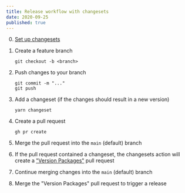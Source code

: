 ```yaml
---
title: Release workflow with changesets
date: 2020-09-25
published: true
---
```


0. [Set up changesets](/set-up-changesets)

1. Create a feature branch

   ```shell
   git checkout -b <branch>
   ```

1. Push changes to your branch

   ```shell
   git commit -m "..."
   git push
   ```

1. Add a changeset (if the changes should result in a new version)

   ```shell
   yarn changeset
   ```

1. Create a pull request

   ```shell
   gh pr create
   ```

1. Merge the pull request into the `main` (default) branch

1. If the pull request contained a changeset, the changesets action will create a ["Version Packages"](https://github.com/colebemis/demo-component-library/pull/5) pull request

1. Continue merging changes into the `main` (default) branch

1. Merge the "Version Packages" pull request to trigger a release
